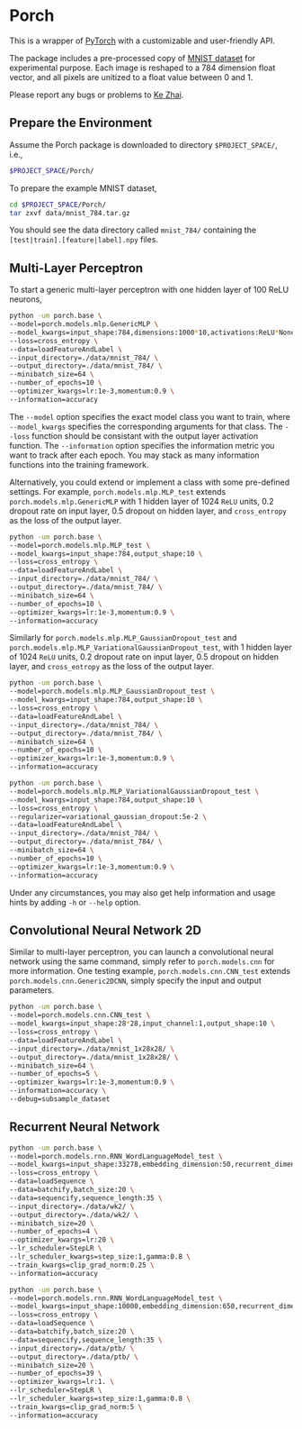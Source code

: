 # Porch

This is a wrapper of [PyTorch](https://github.com/pytorch/pytorch) with a customizable and user-friendly API.

The package includes a pre-processed copy of [MNIST dataset](http://yann.lecun.com/exdb/mnist/) for experimental purpose.
Each image is reshaped to a 784 dimension float vector, and all pixels are unitized to a float value between 0 and 1.

Please report any bugs or problems to [Ke Zhai](http://kzhai.github.io/).

## Prepare the Environment

Assume the Porch package is downloaded to directory `$PROJECT_SPACE/`, i.e., 

```bash
$PROJECT_SPACE/Porch/
```

To prepare the example MNIST dataset,

```bash
cd $PROJECT_SPACE/Porch/
tar zxvf data/mnist_784.tar.gz
```
	
You should see the data directory called `mnist_784/` containing the `[test|train].[feature|label].npy` files.

## Multi-Layer Perceptron

To start a generic multi-layer perceptron with one hidden layer of 100 ReLU neurons,

```bash
python -um porch.base \
--model=porch.models.mlp.GenericMLP \
--model_kwargs=input_shape:784,dimensions:1000*10,activations:ReLU*None,drop_modes:Dropout,drop_rates:0.2*0.5 \
--loss=cross_entropy \
--data=loadFeatureAndLabel \
--input_directory=./data/mnist_784/ \
--output_directory=./data/mnist_784/ \
--minibatch_size=64 \
--number_of_epochs=10 \
--optimizer_kwargs=lr:1e-3,momentum:0.9 \
--information=accuracy
```

The `--model` option specifies the exact model class you want to train, where `--model_kwargs` specifies the corresponding arguments for that class.
The `--loss` function should be consistant with the output layer activation function.
The `--information` option specifies the information metric you want to track after each epoch.
You may stack as many information functions into the training framework.

Alternatively, you could extend or implement a class with some pre-defined settings.
For example, `porch.models.mlp.MLP_test` extends `porch.models.mlp.GenericMLP` with 1 hidden layer of 1024 `ReLU` units, 0.2 dropout rate on input layer, 0.5 dropout on hidden layer, and `cross_entropy` as the loss of the output layer.

```bash
python -um porch.base \
--model=porch.models.mlp.MLP_test \
--model_kwargs=input_shape:784,output_shape:10 \
--loss=cross_entropy \
--data=loadFeatureAndLabel \
--input_directory=./data/mnist_784/ \
--output_directory=./data/mnist_784/ \
--minibatch_size=64 \
--number_of_epochs=10 \
--optimizer_kwargs=lr:1e-3,momentum:0.9 \
--information=accuracy
```

Similarly for `porch.models.mlp.MLP_GaussianDropout_test` and `porch.models.mlp.MLP_VariationalGaussianDropout_test`, with 1 hidden layer of 1024 `ReLU` units, 0.2 dropout rate on input layer, 0.5 dropout on hidden layer, and `cross_entropy` as the loss of the output layer.

```bash
python -um porch.base \
--model=porch.models.mlp.MLP_GaussianDropout_test \
--model_kwargs=input_shape:784,output_shape:10 \
--loss=cross_entropy \
--data=loadFeatureAndLabel \
--input_directory=./data/mnist_784/ \
--output_directory=./data/mnist_784/ \
--minibatch_size=64 \
--number_of_epochs=10 \
--optimizer_kwargs=lr:1e-3,momentum:0.9 \
--information=accuracy
```

```bash
python -um porch.base \
--model=porch.models.mlp.MLP_VariationalGaussianDropout_test \
--model_kwargs=input_shape:784,output_shape:10 \
--loss=cross_entropy \
--regularizer=variational_gaussian_dropout:5e-2 \
--data=loadFeatureAndLabel \
--input_directory=./data/mnist_784/ \
--output_directory=./data/mnist_784/ \
--minibatch_size=64 \
--number_of_epochs=10 \
--optimizer_kwargs=lr:1e-3,momentum:0.9 \
--information=accuracy
```

Under any circumstances, you may also get help information and usage hints by adding `-h` or `--help` option.

## Convolutional Neural Network 2D

Similar to multi-layer perceptron, you can launch a convolutional neural network using the same command, simply refer to `porch.models.cnn` for more information.
One testing example, `porch.models.cnn.CNN_test` extends `porch.models.cnn.Generic2DCNN`, simply specify the input and output parameters.

```bash
python -um porch.base \
--model=porch.models.cnn.CNN_test \
--model_kwargs=input_shape:28*28,input_channel:1,output_shape:10 \
--loss=cross_entropy \
--data=loadFeatureAndLabel \
--input_directory=./data/mnist_1x28x28/ \
--output_directory=./data/mnist_1x28x28/ \
--minibatch_size=64 \
--number_of_epochs=5 \
--optimizer_kwargs=lr:1e-3,momentum:0.9 \
--information=accuracy \
--debug=subsample_dataset
```

## Recurrent Neural Network

```bash
python -um porch.base \
--model=porch.models.rnn.RNN_WordLanguageModel_test \
--model_kwargs=input_shape:33278,embedding_dimension:50,recurrent_dimension:50,drop_rate:0.5,output_shape:33278 \
--loss=cross_entropy \
--data=loadSequence \
--data=batchify,batch_size:20 \
--data=sequencify,sequence_length:35 \
--input_directory=./data/wk2/ \
--output_directory=./data/wk2/ \
--minibatch_size=20 \
--number_of_epochs=4 \
--optimizer_kwargs=lr:20 \
--lr_scheduler=StepLR \
--lr_scheduler_kwargs=step_size:1,gamma:0.8 \
--train_kwargs=clip_grad_norm:0.25 \
--information=accuracy
```

```bash
python -um porch.base \
--model=porch.models.rnn.RNN_WordLanguageModel_test \
--model_kwargs=input_shape:10000,embedding_dimension:650,recurrent_dimension:650,drop_rate:0.5,output_shape:10000 \
--loss=cross_entropy \
--data=loadSequence \
--data=batchify,batch_size:20 \
--data=sequencify,sequence_length:35 \
--input_directory=./data/ptb/ \
--output_directory=./data/ptb/ \
--minibatch_size=20 \
--number_of_epochs=39 \
--optimizer_kwargs=lr:1. \
--lr_scheduler=StepLR \
--lr_scheduler_kwargs=step_size:1,gamma:0.8 \
--train_kwargs=clip_grad_norm:5 \
--information=accuracy
```